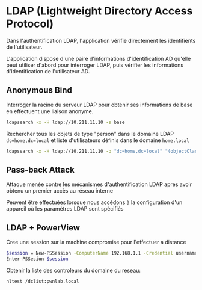 # LDAP (Lightweight Directory Access Protocol)

Dans l'authentification LDAP, l'application vérifie directement les identifients de l'utilisateur. 

L'application dispose d'une paire d'informations d'identification AD qu'elle peut utiliser d'abord pour interroger LDAP, puis vérifier les informations d'identification de l'utilisateur AD.


## Anonymous Bind

Interroger la racine du serveur LDAP pour obtenir ses informations de base en effectuent une liaison anonyme.

```sh
ldapsearch -x -H ldap://10.211.11.10 -s base
```

Rechercher tous les objets de type "person" dans le domaine LDAP `dc=home,dc=local` et liste d'utilisateurs définis dans le domaine `home.local`

```sh
ldapsearch -x -H ldap://10.211.11.10 -b "dc=home,dc=local" "(objectClass=person)"
```

## Pass-back Attack

Attaque menée contre les mécanismes d'authentification LDAP apres avoir obtenu un premier accès au réseau interne

Peuvent être effectuées lorsque nous accédons à la configuration d'un appareil où les paramètres LDAP sont spécifiés


## LDAP + PowerView

Cree une session sur la machine compromise pour l'effectuer a distance

```sh
$session = New-PSSession -ComputerName 192.168.1.1 -Credential username
Enter-PSSesion $session
```

Obtenir la liste des controleurs du domaine du reseau:

```sh
nltest /dclist:pwnlab.local
```